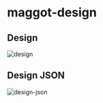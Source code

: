 # maggot-design

## Design
![design](http://cdn.maggot.cn/image/1.png)

## Design JSON
![design-json](http://cdn.maggot.cn/image/2.png)